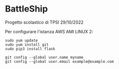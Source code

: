 # BattleShip
Progetto scolastico di TPSI 29/10/2022

Per configurare l'istanza AWS AMI LINUX 2:
```
sudo yum update
sudo yum install git
sudo pip3 install flask

git config --global user.name myname
git config --global user.email example@example.com

```
